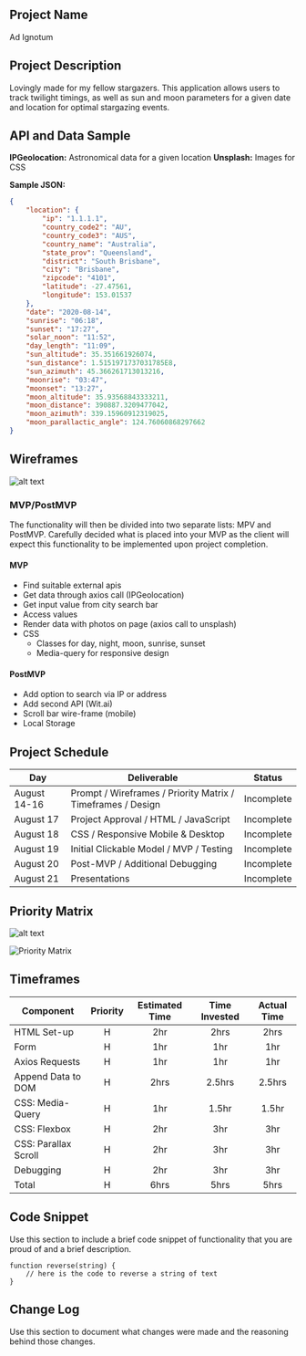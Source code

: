 ## Project Name

Ad Ignotum

## Project Description

Lovingly made for my fellow stargazers. This application allows users to track twilight timings, as well as sun and moon parameters for a given date and location for optimal stargazing events.  

## API and Data Sample

**IPGeolocation:** Astronomical data for a given location
**Unsplash:** Images for CSS

**Sample JSON:**
```json
{
    "location": {
        "ip": "1.1.1.1",
        "country_code2": "AU",
        "country_code3": "AUS",
        "country_name": "Australia",
        "state_prov": "Queensland",
        "district": "South Brisbane",
        "city": "Brisbane",
        "zipcode": "4101",
        "latitude": -27.47561,
        "longitude": 153.01537
    },
    "date": "2020-08-14",
    "sunrise": "06:18",
    "sunset": "17:27",
    "solar_noon": "11:52",
    "day_length": "11:09",
    "sun_altitude": 35.351661926074,
    "sun_distance": 1.5151971737031785E8,
    "sun_azimuth": 45.366261713013216,
    "moonrise": "03:47",
    "moonset": "13:27",
    "moon_altitude": 35.93568843333211,
    "moon_distance": 390887.3209477042,
    "moon_azimuth": 339.15960912319025,
    "moon_parallactic_angle": 124.76060868297662
}
```

## Wireframes

![alt text](https://wireframe.cc/vQNAqz "P1 Mobile Wireframe")

### MVP/PostMVP

The functionality will then be divided into two separate lists: MPV and PostMVP.  Carefully decided what is placed into your MVP as the client will expect this functionality to be implemented upon project completion.  

#### MVP 

- Find suitable external apis 
- Get data through axios call (IPGeolocation)
- Get input value from city search bar
- Access values
- Render data with photos on page (axios call to unsplash)
- CSS 
    - Classes for day, night, moon, sunrise, sunset
    - Media-query for responsive design

#### PostMVP  

- Add option to search via IP or address
- Add second API (Wit.ai)
- Scroll bar wire-frame (mobile)
- Local Storage

## Project Schedule

|  Day | Deliverable | Status
|---|---| ---|
|August 14-16| Prompt / Wireframes / Priority Matrix / Timeframes / Design | Incomplete
|August 17| Project Approval / HTML / JavaScript | Incomplete
|August 18| CSS / Responsive Mobile & Desktop | Incomplete
|August 19| Initial Clickable Model / MVP / Testing | Incomplete
|August 20| Post-MVP / Additional Debugging | Incomplete
|August 21| Presentations | Incomplete

## Priority Matrix

![alt text](https://imgur.com/C1qFZks "P1 Priority Matrix")

![Priority Matrix](https://imgur.com/C1qFZks)

## Timeframes

| Component | Priority | Estimated Time | Time Invested | Actual Time |
| --- | :---: |  :---: | :---: | :---: |
| HTML Set-up | H | 2hr | 2hrs | 2hrs |
| Form | H | 1hr | 1hr | 1hr |
| Axios Requests | H | 1hr | 1hr | 1hr |
| Append Data to DOM | H | 2hrs | 2.5hrs | 2.5hrs |
| CSS: Media-Query | H | 1hr | 1.5hr | 1.5hr |
| CSS: Flexbox | H | 2hr | 3hr | 3hr |
| CSS: Parallax Scroll | H | 2hr | 3hr | 3hr |
| Debugging | H | 2hr | 3hr | 3hr |
| Total | H | 6hrs| 5hrs | 5hrs |

## Code Snippet

Use this section to include a brief code snippet of functionality that you are proud of and a brief description.  

```
function reverse(string) {
	// here is the code to reverse a string of text
}
```

## Change Log
 Use this section to document what changes were made and the reasoning behind those changes.  
